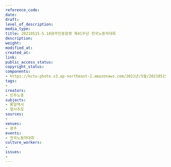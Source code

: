 ```yaml
---
reference_code: 
date: 
draft: 
level_of_description: 
media_type: 
title: 20210515-5.18광주민중항쟁 제41주년 전국노동자대회
description: 
weight: 
modified_at: 
created_at: 
link: 
public_access_status: 
copyright_status: 
components:
- https://kctu-photo.s3.ap-northeast-2.amazonaws.com/2021년/5월/20210515-5.18광주민중항쟁+제41주년+전국노동자대회/_1DX1369.jpg
tags:
- 
creators:
- 민주노총
subjects:
- 통일역사
- 열사추모
sources:
- 
venues:
- 광주
events:
- 전국노동자대회
culture_workers:
- 
issues:
- 
---
```

